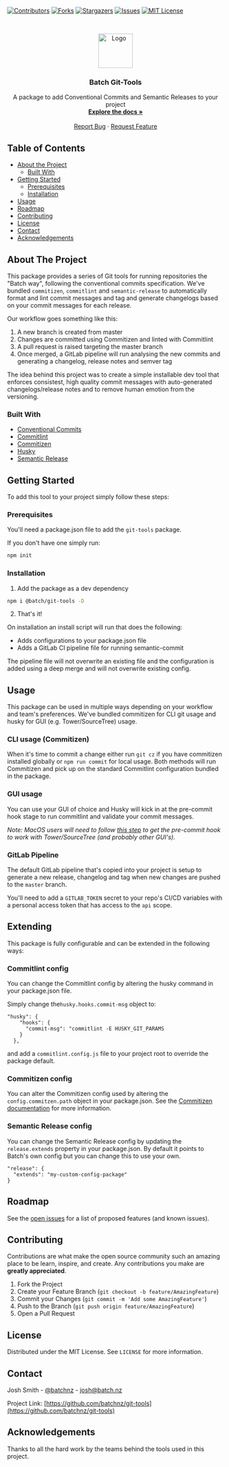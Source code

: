 [![Contributors][contributors-shield]][contributors-url]
[![Forks][forks-shield]][forks-url]
[![Stargazers][stars-shield]][stars-url]
[![Issues][issues-shield]][issues-url]
[![MIT License][license-shield]][license-url]



<!-- PROJECT LOGO -->
<br />
<p align="center">
  <a href="https://github.com/batchnz/git-tools">
    <img src="https://www.batch.nz/batch-logo.png" alt="Logo" width="80" height="80">
  </a>

  <h3 align="center">Batch Git-Tools</h3>

  <p align="center">
    A package to add Conventional Commits and Semantic Releases to your project
    <br />
    <a href="https://github.com/batchnz/git-tools"><strong>Explore the docs »</strong></a>
    <br />
    <br />
    <a href="https://github.com/batchnz/git-tools/issues">Report Bug</a>
    ·
    <a href="https://github.com/batchnz/git-tools/issues">Request Feature</a>
  </p>
</p>



<!-- TABLE OF CONTENTS -->
## Table of Contents

* [About the Project](#about-the-project)
  * [Built With](#built-with)
* [Getting Started](#getting-started)
  * [Prerequisites](#prerequisites)
  * [Installation](#installation)
* [Usage](#usage)
* [Roadmap](#roadmap)
* [Contributing](#contributing)
* [License](#license)
* [Contact](#contact)
* [Acknowledgements](#acknowledgements)



<!-- ABOUT THE PROJECT -->
## About The Project

This package provides a series of Git tools for running repositories the "Batch way", following the conventional commits specification. We've bundled `commitizen`, `commitlint` and `semantic-release` to automatically format and lint commit messages and tag and generate changelogs based on your commit messages for each release.

Our workflow goes something like this:
1. A new branch is created from master
2. Changes are committed using Commitizen and linted with Commitlint
3. A pull request is raised targeting the master branch
4. Once merged, a GitLab pipeline will run analysing the new commits and generating a changelog, release notes and semver tag

The idea behind this project was to create a simple installable dev tool that enforces consistest, high quality commit messages with auto-generated changelogs/release notes and to remove human emotion from the versioning.


### Built With

* [Conventional Commits](https://www.conventionalcommits.org/en/v1.0.0/)
* [Commitlint](https://commitlint.js.org)
* [Commitizen](https://github.com/commitizen)
* [Husky](https://github.com/typicode/husky)
* [Semantic Release](https://github.com/semantic-release/semantic-release)



<!-- GETTING STARTED -->
## Getting Started

To add this tool to your project simply follow these steps:

### Prerequisites

You'll need a package.json file to add the `git-tools` package. 

If you don't have one simply run:

```sh
npm init
```

### Installation

1. Add the package as a dev dependency
```sh
npm i @batch/git-tools -D
```
2. That's it!

On installation an install script will run that does the following:
- Adds configurations to your package.json file
- Adds a GitLab CI pipeline file for running semantic-commit

The pipeline file will not overwrite an existing file and the configuration is added using a deep merge and will not overwrite existing config.


<!-- USAGE EXAMPLES -->
## Usage

This package can be used in multiple ways depending on your workflow and team's preferences. We've bundled commitizen for CLI git usage and husky for GUI (e.g. Tower/SourceTree) usage.

### CLI usage (Commitizen)

When it's time to commit a change either run `git cz` if you have commitizen installed globally or `npm run commit` for local usage. Both methods will run Commitizen and pick up on the standard Commitlint configuration bundled in the package.

### GUI usage

You can use your GUI of choice and Husky will kick in at the pre-commit hook stage to run commitlint and validate your commit messages.

_Note: MacOS users will need to follow [this step](https://github.com/typicode/husky/issues/390#issuecomment-545855628) to get the pre-commit hook to work with Tower/SourceTree (and probably other GUI's)._

### GitLab Pipeline

The default GitLab pipeline that's copied into your project is setup to generate a new release, changelog and tag when new changes are pushed to the `master` branch.

You'll need to add a `GITLAB_TOKEN` secret to your repo's CI/CD variables with a personal access token that has access to the `api` scope.

<!-- EXTENDING -->
## Extending

This package is fully configurable and can be extended in the following ways:

### Commitlint config

You can change the Commitlint config by altering the husky command in your package.json file. 

Simply change the`husky.hooks.commit-msg` object to:
```
"husky": {
    "hooks": {
      "commit-msg": "commitlint -E HUSKY_GIT_PARAMS
    }
  },
``` 
and add a `commitlint.config.js` file to your project root to override the package default.

### Commitizen config

You can alter the Commitizen config used by altering the `config.commitzen.path` object in your package.json. See the [Commitizen documentation](https://github.com/commitizen/cz-cli#making-your-repo-commitizen-friendly) for more information.

### Semantic Release config

You can change the Semantic Release config by updating the `release.extends` property in your package.json. By default it points to Batch's own config but you can change this to use your own.

```
"release": {
  "extends": "my-custom-config-package"
}
```

<!-- ROADMAP -->
## Roadmap

See the [open issues](https://github.com/batchnz/git-tools/issues) for a list of proposed features (and known issues).


<!-- CONTRIBUTING -->
## Contributing

Contributions are what make the open source community such an amazing place to be learn, inspire, and create. Any contributions you make are **greatly appreciated**.

1. Fork the Project
2. Create your Feature Branch (`git checkout -b feature/AmazingFeature`)
3. Commit your Changes (`git commit -m 'Add some AmazingFeature'`)
4. Push to the Branch (`git push origin feature/AmazingFeature`)
5. Open a Pull Request



<!-- LICENSE -->
## License

Distributed under the MIT License. See `LICENSE` for more information.



<!-- CONTACT -->
## Contact

Josh Smith - [@batchnz](https://twitter.com/batchnz) - josh@batch.nz

Project Link: [https://github.com/batchnz/git-tools](https://github.com/batchnz/git-tools)



<!-- ACKNOWLEDGEMENTS -->
## Acknowledgements

Thanks to all the hard work by the teams behind the tools used in this project.



<!-- MARKDOWN LINKS & IMAGES -->
<!-- https://www.markdownguide.org/basic-syntax/#reference-style-links -->
[contributors-shield]: https://img.shields.io/github/contributors/batchnz/git-tools.svg?style=flat-square
[contributors-url]: https://github.com/batchnz/git-tools/graphs/contributors
[forks-shield]: https://img.shields.io/github/forks/batchnz/git-tools.svg?style=flat-square
[forks-url]: https://github.com/batchnz/git-tools/network/members
[stars-shield]: https://img.shields.io/github/stars/batchnz/git-tools.svg?style=flat-square
[stars-url]: https://github.com/batchnz/git-tools/stargazers
[issues-shield]: https://img.shields.io/github/issues/batchnz/git-tools.svg?style=flat-square
[issues-url]: https://github.com/batchnz/git-tools/issues
[license-shield]: https://img.shields.io/github/license/batchnz/git-tools.svg?style=flat-square
[license-url]: https://github.com/batchnz/git-tools/blob/master/LICENSE.txt
[linkedin-shield]: https://img.shields.io/badge/-LinkedIn-black.svg?style=flat-square&logo=linkedin&colorB=555
[linkedin-url]: https://linkedin.com/in/batchnz
[product-screenshot]: images/screenshot.png
